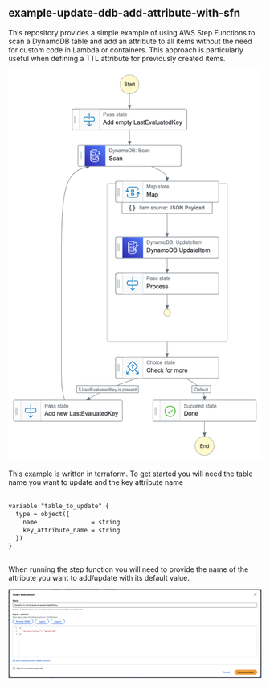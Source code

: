 ## example-update-ddb-add-attribute-with-sfn

This repository provides a simple example of using AWS Step Functions to scan a DynamoDB table and add an attribute to all items without the need for custom code in Lambda or containers. This approach is particularly useful when defining a TTL attribute for previously created items.


![alt text](./assets/workflow.png)

This example is written in terraform. To get started you will need the table name you want to update and the key attribute name

```

variable "table_to_update" {
  type = object({
    name               = string
    key_attribute_name = string
  })
}


```


When running the step function you will need to provide the name of the attribute you want to add/update with its default value.

![alt text](./assets/start-sfn.png)